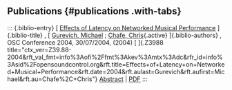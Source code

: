 ## Publications {#publications .with-tabs}

::: {.biblio-entry}
[ [Effects of Latency on Networked Musical
Performance](publication/effects-latency-networked-musical-performance)
]{.biblio-title} , [ [Gurevich, Michael](publications/author/Gurevich) ;
[Chafe, Chris](publications/author/Chafe){.active} ]{.biblio-authors} ,
OSC Conference 2004, 30/07/2004, (2004) [ ]{.Z3988
title="ctx_ver=Z39.88-2004&rft_val_fmt=info%3Aofi%2Ffmt%3Akev%3Amtx%3Adc&rfr_id=info%3Asid%2Fopensoundcontrol.org&rft.title=Effects+of+Latency+on+Networked+Musical+Performance&rft.date=2004&rft.aulast=Gurevich&rft.aufirst=Michael&rft.au=Chafe%2C+Chris"}
[Abstract](publication/effects-latency-networked-musical-performance) \|
[PDF](files/gurevich-latency.pdf)
:::
